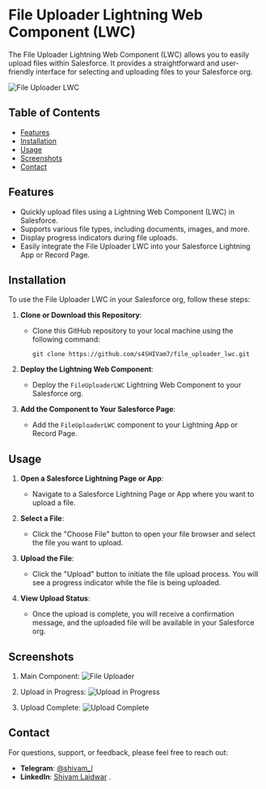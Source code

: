 # File Uploader Lightning Web Component (LWC)

The File Uploader Lightning Web Component (LWC) allows you to easily upload files within Salesforce. It provides a straightforward and user-friendly interface for selecting and uploading files to your Salesforce org.

![File Uploader LWC](link-to-an-image)

## Table of Contents

- [Features](#features)
- [Installation](#installation)
- [Usage](#usage)
- [Screenshots](#screenshots)
- [Contact](#contact)

## Features

- Quickly upload files using a Lightning Web Component (LWC) in Salesforce.
- Supports various file types, including documents, images, and more.
- Display progress indicators during file uploads.
- Easily integrate the File Uploader LWC into your Salesforce Lightning App or Record Page.

## Installation

To use the File Uploader LWC in your Salesforce org, follow these steps:

1. **Clone or Download this Repository**:
   - Clone this GitHub repository to your local machine using the following command:
     ```
     git clone https://github.com/s4SHIVam7/file_uploader_lwc.git
     ```

2. **Deploy the Lightning Web Component**:
   - Deploy the `FileUploaderLWC` Lightning Web Component to your Salesforce org.

3. **Add the Component to Your Salesforce Page**:
   - Add the `FileUploaderLWC` component to your Lightning App or Record Page.

## Usage

1. **Open a Salesforce Lightning Page or App**:
   - Navigate to a Salesforce Lightning Page or App where you want to upload a file.

2. **Select a File**:
   - Click the "Choose File" button to open your file browser and select the file you want to upload.

3. **Upload the File**:
   - Click the "Upload" button to initiate the file upload process. You will see a progress indicator while the file is being uploaded.

4. **View Upload Status**:
   - Once the upload is complete, you will receive a confirmation message, and the uploaded file will be available in your Salesforce org.

## Screenshots

1. Main Component: 
![File Uploader](link-to-screenshot-1)

2. Upload in Progress: 
![Upload in Progress](link-to-screenshot-2)

3. Upload Complete: 
![Upload Complete](link-to-screenshot-3)

## Contact

For questions, support, or feedback, please feel free to reach out:

- **Telegram**: [@shivam_l](https://t.me/shivam_l)
- **LinkedIn**: [Shivam Laidwar](https://www.linkedin.com/in/shivam-laidwar/) .
